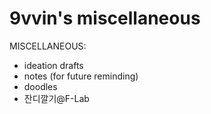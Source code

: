 # 9vvin's miscellaneous

MISCELLANEOUS:

- ideation drafts
- notes (for future reminding)
- doodles
- 잔디깔기@F-Lab
